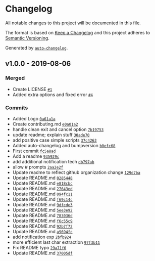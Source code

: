 # Changelog

All notable changes to this project will be documented in this file.

The format is based on [Keep a Changelog](http://keepachangelog.com/en/1.0.0/)
and this project adheres to [Semantic Versioning](http://semver.org/spec/v2.0.0.html).

Generated by [`auto-changelog`](https://github.com/CookPete/auto-changelog).

## v1.0.0 - 2019-08-06

### Merged

- Create LICENSE [`#1`](https://github.com/rickstaa/tmux-notify/pull/1)
- Added extra options and fixed error [`#4`](https://github.com/rickstaa/tmux-notify/pull/4)

### Commits

- Added Logo [`0a61a1a`](https://github.com/rickstaa/tmux-notify/commit/0a61a1a21e9070598bc4779d2852af6092c8cb62)
- Create contributing.md [`e0a01a2`](https://github.com/rickstaa/tmux-notify/commit/e0a01a27b8a2cdc638f654aea446f9716c6d760c)
- handle clean exit and cancel option [`7b19753`](https://github.com/rickstaa/tmux-notify/commit/7b19753689529b70be8bd28dcf489fc00036aa48)
- update readme; explain stuff [`30ade70`](https://github.com/rickstaa/tmux-notify/commit/30ade70a546a98861f00ab4a908f3f42afc22e02)
- add positive case simple scripts [`37c4263`](https://github.com/rickstaa/tmux-notify/commit/37c4263d0a96cbb14643d9f1cc7b931c75aa8d16)
- Added auto-changelog and bumpversion [`b0efc68`](https://github.com/rickstaa/tmux-notify/commit/b0efc68d3d2c0d0b8c62ef87623ffe33c88d1962)
- First commit [`fc5a8ad`](https://github.com/rickstaa/tmux-notify/commit/fc5a8ad6aba96c0c66fdc4fa5373c55febbde2d9)
- Add a readme [`935929c`](https://github.com/rickstaa/tmux-notify/commit/935929c4c7265666e41e727f97a87d1af00a8b40)
- add additional notification tech [`db797ab`](https://github.com/rickstaa/tmux-notify/commit/db797ab6a30ce1682395bee5afab98f9d33dd54e)
- allow # prompts [`2aa2e2f`](https://github.com/rickstaa/tmux-notify/commit/2aa2e2f191084148e4a9cd8c0da14737a91e6876)
- Update readme to reflect github organization change [`129d7ba`](https://github.com/rickstaa/tmux-notify/commit/129d7ba25e2ab9683494f235b2f89d4df06b0e7a)
- Update README.md [`0285448`](https://github.com/rickstaa/tmux-notify/commit/0285448b2a0cc0e6b55ed3fc6db339829d1db888)
- Update README.md [`e818cbc`](https://github.com/rickstaa/tmux-notify/commit/e818cbc23e1e2a5c1981b46510f9a61274ba7aaa)
- Update README.md [`27643ed`](https://github.com/rickstaa/tmux-notify/commit/27643eded2fb066f3fa7e0520ff85c4cd3ad4439)
- Update README.md [`094fc11`](https://github.com/rickstaa/tmux-notify/commit/094fc11aa66e97e6a758536ab61ce4af5f8dd071)
- Update README.md [`f69c14c`](https://github.com/rickstaa/tmux-notify/commit/f69c14c30eca90f843923392adafc4c48b4aa866)
- Update README.md [`9dfcde3`](https://github.com/rickstaa/tmux-notify/commit/9dfcde372e1d675c03076ba38b08404606c14d23)
- Update README.md [`5ee3e92`](https://github.com/rickstaa/tmux-notify/commit/5ee3e920cd0991e16426875a3401b5e75979c87b)
- Update README.md [`783036d`](https://github.com/rickstaa/tmux-notify/commit/783036d51de6761da4556c2f32d16f42ce6d5427)
- Update README.md [`f6c55c9`](https://github.com/rickstaa/tmux-notify/commit/f6c55c97ebd9977c14190c77cf28109bbdff3454)
- Update README.md [`92b7f72`](https://github.com/rickstaa/tmux-notify/commit/92b7f722018ad32cfbb5c595669cbae5b39985e5)
- Update README.md [`a9694fc`](https://github.com/rickstaa/tmux-notify/commit/a9694fc57a6edbc362503f38d5591f96daa96cce)
- add notification exp [`2bfb924`](https://github.com/rickstaa/tmux-notify/commit/2bfb924175fc8417a4ae4ce72a910f39aec1c2e8)
- more efficient last char extraction [`97f3b11`](https://github.com/rickstaa/tmux-notify/commit/97f3b117a211c0f41eb57c6f29ffc69acaf5ac10)
- Fix README typo [`29a71f6`](https://github.com/rickstaa/tmux-notify/commit/29a71f6749a5413f42445372052e612e937b23d6)
- Update README.md [`37005df`](https://github.com/rickstaa/tmux-notify/commit/37005df63bc79d4fb66deec0e6c89a72004ae27a)
